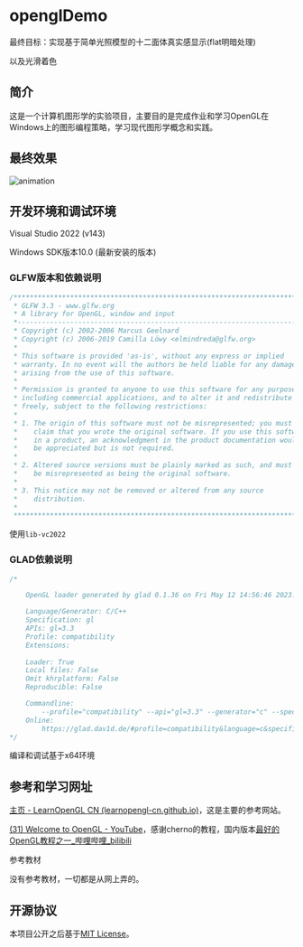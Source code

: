 # openglDemo

最终目标：实现基于简单光照模型的十二面体真实感显示(flat明暗处理)

以及光滑着色

## 简介

这是一个计算机图形学的实验项目，主要目的是完成作业和学习OpenGL在Windows上的图形编程策略，学习现代图形学概念和实践。

## 最终效果

![animation](https://github.com/Holit/openglDemo/assets/20926583/6e5d9852-92a5-481f-bb24-ac3f2ff93170)


## 开发环境和调试环境

Visual Studio 2022 (v143)

Windows SDK版本10.0 (最新安装的版本)

### GLFW版本和依赖说明

```C
/*************************************************************************
 * GLFW 3.3 - www.glfw.org
 * A library for OpenGL, window and input
 *------------------------------------------------------------------------
 * Copyright (c) 2002-2006 Marcus Geelnard
 * Copyright (c) 2006-2019 Camilla Löwy <elmindreda@glfw.org>
 *
 * This software is provided 'as-is', without any express or implied
 * warranty. In no event will the authors be held liable for any damages
 * arising from the use of this software.
 *
 * Permission is granted to anyone to use this software for any purpose,
 * including commercial applications, and to alter it and redistribute it
 * freely, subject to the following restrictions:
 *
 * 1. The origin of this software must not be misrepresented; you must not
 *    claim that you wrote the original software. If you use this software
 *    in a product, an acknowledgment in the product documentation would
 *    be appreciated but is not required.
 *
 * 2. Altered source versions must be plainly marked as such, and must not
 *    be misrepresented as being the original software.
 *
 * 3. This notice may not be removed or altered from any source
 *    distribution.
 *
 *************************************************************************/
```

使用`lib-vc2022`

### GLAD依赖说明

```C
/*

    OpenGL loader generated by glad 0.1.36 on Fri May 12 14:56:46 2023.

    Language/Generator: C/C++
    Specification: gl
    APIs: gl=3.3
    Profile: compatibility
    Extensions:
        
    Loader: True
    Local files: False
    Omit khrplatform: False
    Reproducible: False

    Commandline:
        --profile="compatibility" --api="gl=3.3" --generator="c" --spec="gl" --extensions=""
    Online:
        https://glad.dav1d.de/#profile=compatibility&language=c&specification=gl&loader=on&api=gl%3D3.3
*/
```

编译和调试基于x64环境

## 参考和学习网址

[主页 - LearnOpenGL CN (learnopengl-cn.github.io)](https://learnopengl-cn.github.io/)，这是主要的参考网站。

[(31) Welcome to OpenGL - YouTube](https://www.youtube.com/watch?v=W3gAzLwfIP0&list=PLlrATfBNZ98foTJPJ_Ev03o2oq3-GGOS2)，感谢cherno的教程，国内版本[最好的OpenGL教程之一_哔哩哔哩_bilibili](https://www.bilibili.com/video/BV1MJ411u7Bc/)

参考教材

没有参考教材，一切都是从网上弄的。

## 开源协议

本项目公开之后基于[MIT License](https://github.com/Holit/openglDemo/blob/master/LICENSE.txt)。
